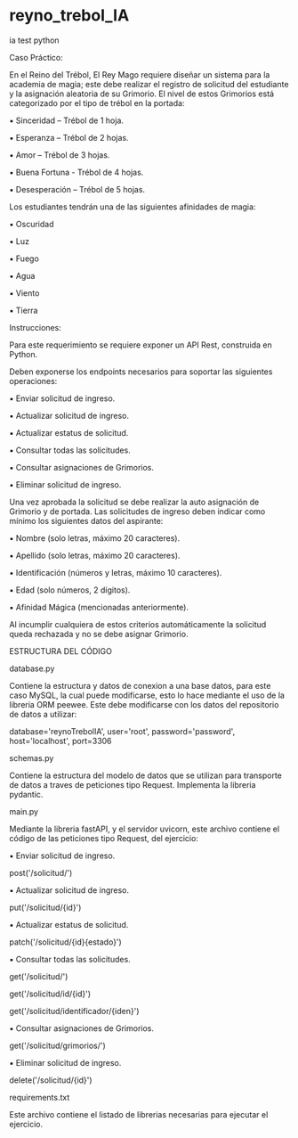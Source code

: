 # reyno_trebol_IA
ia test python

Caso Práctico:

En el Reino del Trébol, El Rey Mago requiere diseñar un sistema para la academia de magia; este debe realizar el registro de solicitud del estudiante y la asignación aleatoria de su Grimorio. El nivel de estos Grimorios está categorizado por el tipo de trébol en la portada:

▪ Sinceridad – Trébol de 1 hoja.

▪ Esperanza – Trébol de 2 hojas.

▪ Amor – Trébol de 3 hojas.

▪ Buena Fortuna - Trébol de 4 hojas. 

▪ Desesperación – Trébol de 5 hojas.

Los estudiantes tendrán una de las siguientes afinidades de magia:

▪ Oscuridad 

▪ Luz

▪ Fuego

▪ Agua

▪ Viento 

▪ Tierra


Instrucciones:

Para este requerimiento se requiere exponer un API Rest, construida en Python.

Deben exponerse los endpoints necesarios para soportar las siguientes operaciones:

▪ Enviar solicitud de ingreso.

▪ Actualizar solicitud de ingreso.

▪ Actualizar estatus de solicitud.

▪ Consultar todas las solicitudes.

▪ Consultar asignaciones de Grimorios. 

▪ Eliminar solicitud de ingreso.


Una vez aprobada la solicitud se debe realizar la auto asignación de Grimorio y de portada. Las solicitudes de ingreso deben indicar como mínimo los siguientes datos del aspirante:

▪ Nombre (solo letras, máximo 20 caracteres).

▪ Apellido (solo letras, máximo 20 caracteres).

▪ Identificación (números y letras, máximo 10 caracteres). 

▪ Edad (solo números, 2 dígitos).

▪ Afinidad Mágica (mencionadas anteriormente).


Al incumplir cualquiera de estos criterios automáticamente la solicitud queda rechazada y no se debe asignar Grimorio.


ESTRUCTURA DEL CÓDIGO

database.py 

Contiene la estructura y datos de conexion a una base datos, para este caso MySQL, la cual puede modificarse, esto lo hace mediante el uso de la libreria ORM peewee.
Este debe modificarse con los datos del repositorio de datos a utilizar:

  database='reynoTrebolIA',
  user='root', password='password',
  host='localhost', port=3306


schemas.py

Contiene la estructura del modelo de datos que se utilizan para transporte de datos a traves de peticiones tipo Request.
Implementa la libreria pydantic.

main.py

Mediante la libreria fastAPI, y el servidor uvicorn, este archivo contiene el código de las peticiones tipo Request, del ejercicio:

▪ Enviar solicitud de ingreso.

post('/solicitud/')


▪ Actualizar solicitud de ingreso.

put('/solicitud/{id}')


▪ Actualizar estatus de solicitud.

patch('/solicitud/{id}{estado}')


▪ Consultar todas las solicitudes.

get('/solicitud/')

get('/solicitud/id/{id}')

get('/solicitud/identificador/{iden}')


▪ Consultar asignaciones de Grimorios. 

get('/solicitud/grimorios/')


▪ Eliminar solicitud de ingreso.

delete('/solicitud/{id}')



requirements.txt

Este archivo contiene el listado de librerias necesarias para ejecutar el ejercicio.















